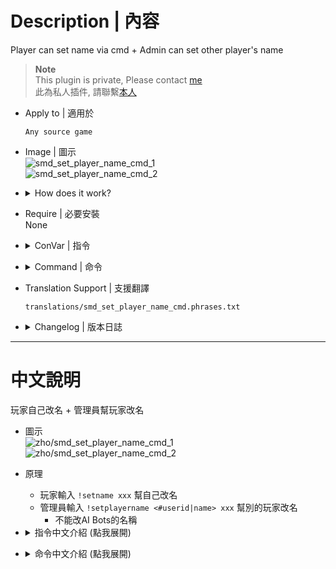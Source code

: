 # Description | 內容
Player can set name via cmd + Admin can set other player's name

> __Note__ <br/>
This plugin is private, Please contact [me](https://github.com/fbef0102/Game-Private_Plugin#私人插件列表-private-plugins-list)<br/>
此為私人插件, 請聯繫[本人](https://github.com/fbef0102/Game-Private_Plugin#私人插件列表-private-plugins-list)

* Apply to | 適用於
	```
	Any source game
	```

* Image | 圖示
	<br/>![smd_set_player_name_cmd_1](image/smd_set_player_name_cmd_1.jpg)
	<br/>![smd_set_player_name_cmd_2](image/smd_set_player_name_cmd_2.jpg)

* <details><summary>How does it work?</summary>

	* Player can type ```!setname xxx``` to changed your name during game
	* Admin can type ```!setplayername <#userid|name> xxx``` to changed other player's name during game
		* Can't change ai bot's name
</details>

* Require | 必要安裝
<br>None

* <details><summary>ConVar | 指令</summary>

	* cfg/sourcemod/smd_set_player_name_cmd.cfg
		```php
		// 0=Plugin off, 1=Plugin on.
		smd_set_player_name_cmd_enable "1"

		// Players with these flags have access to use cmd to set his/her own name (Empty = Everyone, -1: Nobody)
		// Usage: !setname xxx
		smd_set_player_name_cmd_self_flag ""

		// Players with these flags have access to use cmd to set other player's name (Empty = Everyone, -1: Nobody).
		// Usage: !setplayername <#userid|name> xxx
		smd_set_player_name_cmd_other_flag "z"

		// 1=Announce name change + trigger "player_changename" event, 0=Disable announce and trigger
		smd_set_player_name_cmd_announce "1"
		```
</details>

* <details><summary>Command | 命令</summary>

	* **Set your name**
		```php
		sm_setname xxx
		```

	* **Set other player's name**
		```php
		sm_setplayername <#userid|name> xxx
		```
</details>

* Translation Support | 支援翻譯
	```
	translations/smd_set_player_name_cmd.phrases.txt
	```

* <details><summary>Changelog | 版本日誌</summary>

	* v1.0 (2024-12-20)
		* Initial Release
</details>

- - - -
# 中文說明
玩家自己改名 + 管理員幫玩家改名

* 圖示
	<br/>![zho/smd_set_player_name_cmd_1](image/zho/smd_set_player_name_cmd_1.jpg)
	<br/>![zho/smd_set_player_name_cmd_2](image/zho/smd_set_player_name_cmd_2.jpg)

* 原理
	* 玩家輸入  ```!setname xxx``` 幫自己改名
	* 管理員輸入  ```!setplayername <#userid|name> xxx``` 幫別的玩家改名
		* 不能改AI Bots的名稱

* <details><summary>指令中文介紹 (點我展開)</summary>

	* cfg/sourcemod/smd_set_player_name_cmd.cfg
		```php
		// 0=關閉插件, 1=啟動插件
		smd_set_player_name_cmd_enable "1"

		// 擁有這些權限的玩家，才可以幫自己改名 (留白 = 任何人都能, -1: 無人)
		// 使用方式: !setname xxx
		smd_set_player_name_cmd_self_flag ""

		// 擁有這些權限的玩家，才可以幫別的玩家改名 (留白 = 任何人都能, -1: 無人)
		// 使用方式: !setplayername <#userid|name> xxx
		smd_set_player_name_cmd_other_flag "z"

		// // 1=聊天框會提示玩家改名 + 觸發事件 "player_changename" , 0=不提示不觸發事件
		smd_set_player_name_cmd_announce "1"
		```
</details>

* <details><summary>命令中文介紹 (點我展開)</summary>

	* **幫自己改名**
		```php
		sm_setname xxx
		```

	* **幫別的玩家改名**
		```php
		sm_setplayername <#userid|name> xxx
		```
</details>